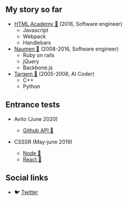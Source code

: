 <!--
**kaineer/kaineer** is a ✨ _special_ ✨ repository because its `README.md` (this file) appears on your GitHub profile.

Here are some ideas to get you started:

- 📫 How to reach me: kaineer@gmail.com
-->

## My story so far
  
* [HTML Academy 🔗](https://htmlacademy.ru/) (2016, Software engineer)
  * Javascript
  * Webpack
  * Handlebars
* [Naumen 🔗](https://www.naumen.ru/) (2008-2016, Software engineer)
  * Ruby on rails
  * jQuery
  * Backbone.js
* [Targem 🔗](https://targem.ru/) (2005-2008, AI Coder)
  * C++
  * Python
  
## Entrance tests
  
* Avito (June 2020)
  * [Github API 🔗](https://github.com/kaineer/trial-avito-githubapi)

* CSSSR (May-june 2019)
  * [Node 🔗](https://github.com/kaineer/trial-csssr-node)
  * [React 🔗](https://github.com/kaineer/trial-csssr-react)

## Social links

* 🐦 [Twitter](https://twitter.com/kaineer)